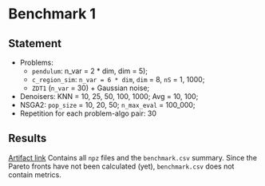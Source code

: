 # Benchmark 1

## Statement

* Problems:
  * `pendulum`: n_var = 2 * dim, dim = 5);
  * `c_region_sim`: `n_var = 6 * dim`, `dim` = 8, `nS` = 1, 1000;
  * `ZDT1` (`n_var` = 30) + Gaussian noise;
* Denoisers: KNN = 10, 25, 50, 100, 1000; Avg = 10, 100;
* NSGA2: `pop_size` = 10, 20, 50; `n_max_eval` = 100_000;
* Repetition for each problem-algo pair: 30

## Results

[Artifact
link](https://drive.google.com/file/d/1D7hw8O3WATlZ6outz9IRMhdGAueotMFh/view?usp=sharing)
Contains all `npz` files and the `benchmark.csv` summary. Since the Pareto
fronts have not been calculated (yet), `benchmark.csv` does not contain
metrics.
